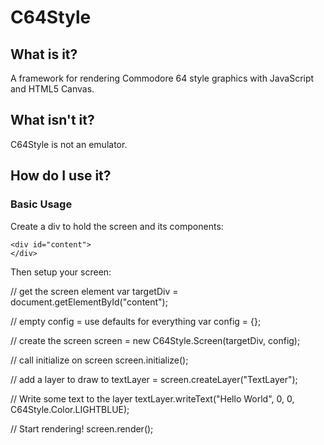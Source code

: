 # C64Style

## What is it?
A framework for rendering Commodore 64 style graphics with JavaScript and HTML5 Canvas.

## What isn't it?
C64Style is not an emulator.

## How do I use it?

### Basic Usage

Create a div to hold the screen and its components:

    <div id="content">
    </div>

Then setup your screen:

// get the screen element
var targetDiv = document.getElementById("content");

// empty config = use defaults for everything
var config = {};

// create the screen
screen = new C64Style.Screen(targetDiv, config);

// call initialize on screen
screen.initialize();

// add a layer to draw to
textLayer = screen.createLayer("TextLayer");

// Write some text to the layer
textLayer.writeText("Hello World", 0, 0, C64Style.Color.LIGHTBLUE);

// Start rendering!
screen.render();

